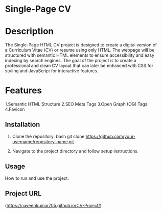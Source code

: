 # Single-Page CV

# Description
The Single-Page HTML CV project is designed to create a digital version of a Curriculum Vitae (CV) or resume using only HTML. 
The webpage will be structured with semantic HTML elements to ensure accessibility and easy indexing by search engines. 
The goal of the project is to create a professional and clean CV layout that can later be enhanced with CSS for styling and JavaScript for interactive features.

# Features
1.Semantic HTML Structure
2.SEO Meta Tags
3.Open Graph (OG) Tags
4.Favicon

## Installation
1. Clone the repository:
   bash
   git clone https://github.com/your-username/repository-name.git
   
2. Navigate to the project directory and follow setup instructions.

## Usage
How to run and use the project.

## Project URL
(https://naveenkumar705.github.io/CV-Project/)

